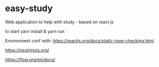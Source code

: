 # easy-study
Web application to help with study - based on react js

to start yarn install  & yarn run

Environment conf with:
https://reactjs.org/docs/static-type-checking.html

https://neutrinojs.org/

https://flow.org/en/docs/